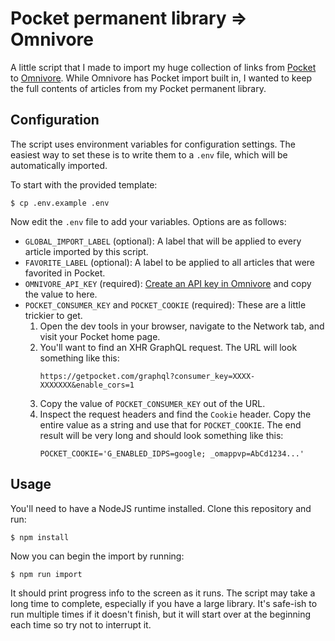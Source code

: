 # Pocket permanent library => Omnivore

A little script that I made to import my huge collection of links from [Pocket](https://getpocket.com/) to [Omnivore](https://omnivore.app/home).
While Omnivore has Pocket import built in, I wanted to keep the full contents of articles from my Pocket permanent library.

## Configuration

The script uses environment variables for configuration settings.
The easiest way to set these is to write them to a `.env` file, which will be
automatically imported.

To start with the provided template:

    $ cp .env.example .env

Now edit the `.env` file to add your variables.
Options are as follows:

 * `GLOBAL_IMPORT_LABEL` (optional): A label that will be applied to every article
   imported by this script.
 * `FAVORITE_LABEL` (optional): A label to be applied to all articles that were
   favorited in Pocket.
 * `OMNIVORE_API_KEY` (required): [Create an API key in Omnivore](https://omnivore.app/settings/api)
   and copy the value to here.
 * `POCKET_CONSUMER_KEY` and `POCKET_COOKIE` (required): These are a little trickier to get.
   1. Open the dev tools in your browser, navigate to the Network tab, and visit your Pocket
      home page.
   2. You'll want to find an XHR GraphQL request. The URL will look something like this:
      ```
      https://getpocket.com/graphql?consumer_key=XXXX-XXXXXXX&enable_cors=1
      ```
   3. Copy the value of `POCKET_CONSUMER_KEY` out of the URL.
   4. Inspect the request headers and find the `Cookie` header. Copy the entire value
      as a string and use that for `POCKET_COOKIE`. The end result will be very long and
      should look something like this:
      ```
      POCKET_COOKIE='G_ENABLED_IDPS=google; _omappvp=AbCd1234...'
      ```

## Usage

You'll need to have a NodeJS runtime installed.
Clone this repository and run:

    $ npm install

Now you can begin the import by running:

    $ npm run import

It should print progress info to the screen as it runs.
The script may take a long time to complete, especially if you have a large library.
It's safe-ish to run multiple times if it doesn't finish, but it will start over at
the beginning each time so try not to interrupt it.
